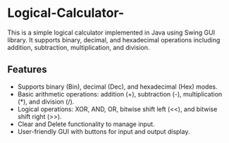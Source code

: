 # Logical-Calculator-

This is a simple logical calculator implemented in Java using Swing GUI library. It supports binary, decimal, and hexadecimal operations including addition, subtraction, multiplication, and division.

## Features

- Supports binary (Bin), decimal (Dec), and hexadecimal (Hex) modes.
- Basic arithmetic operations: addition (+), subtraction (-), multiplication (*), and division (/).
- Logical operations: XOR, AND, OR, bitwise shift left (<<), and bitwise shift right (>>).
- Clear and Delete functionality to manage input.
- User-friendly GUI with buttons for input and output display.
